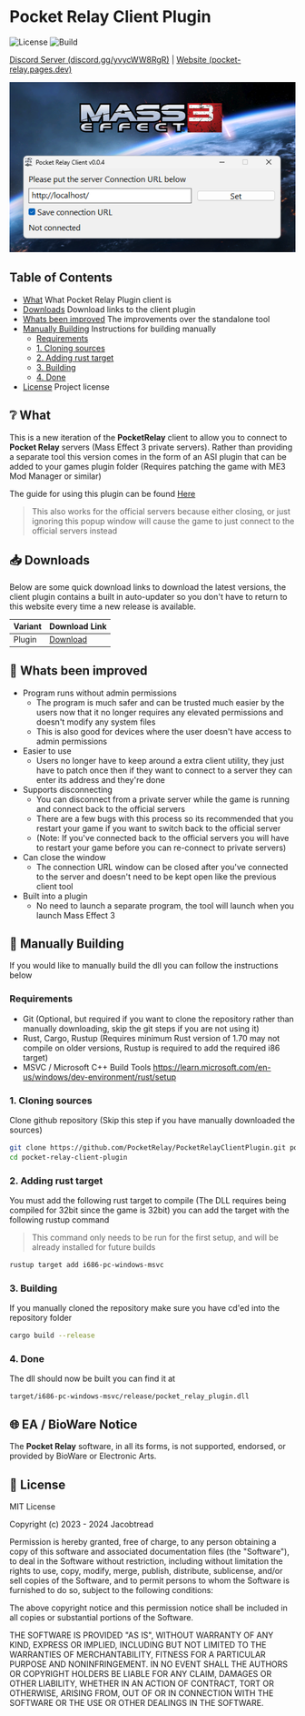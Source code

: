 # Pocket Relay Client Plugin

![License](https://img.shields.io/github/license/PocketRelay/PocketRelayClientPlugin?style=for-the-badge)
![Build](https://img.shields.io/github/actions/workflow/status/PocketRelay/PocketRelayClientPlugin/build.yml?style=for-the-badge)

[Discord Server (discord.gg/yvycWW8RgR)](https://discord.gg/yvycWW8RgR) | [Website (pocket-relay.pages.dev)](https://pocket-relay.pages.dev/)

![Start](assets/start.png)

## Table of Contents

- [What](#❔-what) What Pocket Relay Plugin client is
- [Downloads](#📥-downloads) Download links to the client plugin
- [Whats been improved](#🔮-whats-been-improved) The improvements over the standalone tool
- [Manually Building](#🚀-manually-building) Instructions for building manually
  - [Requirements](#requirements)
  - [1. Cloning sources](#1-cloning-sources)
  - [2. Adding rust target](#2-adding-rust-target)
  - [3. Building](#3-building)
  - [4. Done](#4-done)
- [License](#🧾-license) Project license

## ❔ What

This is a new iteration of the **PocketRelay** client to allow you to connect to **Pocket Relay** servers (Mass Effect 3 private servers). 
Rather than providing a separate tool this version comes in the form of an ASI plugin that can be added to your games plugin folder
(Requires patching the game with ME3 Mod Manager or similar)

The guide for using this plugin can be found [Here](https://pocket-relay.pages.dev/docs/client/plugin-client)

> This also works for the official servers because either closing, or just ignoring this popup window will cause the game to just connect to the official servers instead

## 📥 Downloads

Below are some quick download links to download the latest versions, the client plugin contains a built in auto-updater so you don't have to return to this website every time a new release is available.

| Variant | Download Link                                                                                                       |
| ------- | ------------------------------------------------------------------------------------------------------------------- |
| Plugin  | [Download](https://github.com/PocketRelay/PocketRelayClientPlugin/releases/latest/download/pocket-relay-plugin.asi) |


## 🔮 Whats been improved
- Program runs without admin permissions
  - The program is much safer and can be trusted much easier by the users now that it no longer requires any elevated permissions and doesn't modify any system files
  - This is also good for devices where the user doesn't have access to admin permissions
- Easier to use
  - Users no longer have to keep around a extra client utility, they just have to patch once then if they want to connect to a server they can enter its address and they're done
- Supports disconnecting
  - You can disconnect from a private server while the game is running and connect back to the official servers
  - There are a few bugs with this process so its recommended that you restart your game if you want to switch back to the official server
  - (Note: If you've connected back to the official servers you will have to restart your game before you can re-connect to private servers)
- Can close the window 
  - The connection URL window can be closed after you've connected to the server and doesn't need to be kept open like the previous client tool
- Built into a plugin
  - No need to launch a separate program, the tool will launch when you launch Mass Effect 3

## 🚀 Manually Building

If you would like to manually build the dll you can follow the instructions below

### Requirements
- Git (Optional, but required if you want to clone the repository rather than manually downloading, skip the git steps if you are not using it)
- Rust, Cargo, Rustup (Requires minimum Rust version of 1.70 may not compile on older versions, Rustup is required to add the required i86 target)
- MSVC / Microsoft C++ Build Tools https://learn.microsoft.com/en-us/windows/dev-environment/rust/setup

### 1. Cloning sources

Clone github repository (Skip this step if you have manually downloaded the sources)

```sh
git clone https://github.com/PocketRelay/PocketRelayClientPlugin.git pocket-relay-client-plugin
cd pocket-relay-client-plugin
```

### 2. Adding rust target

You must add the following rust target to compile (The DLL requires being compiled for 32bit since the game is 32bit) you can add the target with the following rustup command

> This command only needs to be run for the first setup, and will be already installed for future builds

```sh
rustup target add i686-pc-windows-msvc
```

### 3. Building 

If you manually cloned the repository make sure you have cd'ed into the repository folder

```sh
cargo build --release
```

### 4. Done

The dll should now be built you can find it at

```
target/i686-pc-windows-msvc/release/pocket_relay_plugin.dll
```

## 🌐 EA / BioWare Notice

The **Pocket Relay** software, in all its forms, is not supported, endorsed, or provided by BioWare or Electronic Arts.

## 🧾 License

MIT License

Copyright (c) 2023 - 2024 Jacobtread

Permission is hereby granted, free of charge, to any person obtaining a copy
of this software and associated documentation files (the "Software"), to deal
in the Software without restriction, including without limitation the rights
to use, copy, modify, merge, publish, distribute, sublicense, and/or sell
copies of the Software, and to permit persons to whom the Software is
furnished to do so, subject to the following conditions:

The above copyright notice and this permission notice shall be included in all
copies or substantial portions of the Software.

THE SOFTWARE IS PROVIDED "AS IS", WITHOUT WARRANTY OF ANY KIND, EXPRESS OR
IMPLIED, INCLUDING BUT NOT LIMITED TO THE WARRANTIES OF MERCHANTABILITY,
FITNESS FOR A PARTICULAR PURPOSE AND NONINFRINGEMENT. IN NO EVENT SHALL THE
AUTHORS OR COPYRIGHT HOLDERS BE LIABLE FOR ANY CLAIM, DAMAGES OR OTHER
LIABILITY, WHETHER IN AN ACTION OF CONTRACT, TORT OR OTHERWISE, ARISING FROM,
OUT OF OR IN CONNECTION WITH THE SOFTWARE OR THE USE OR OTHER DEALINGS IN THE
SOFTWARE.